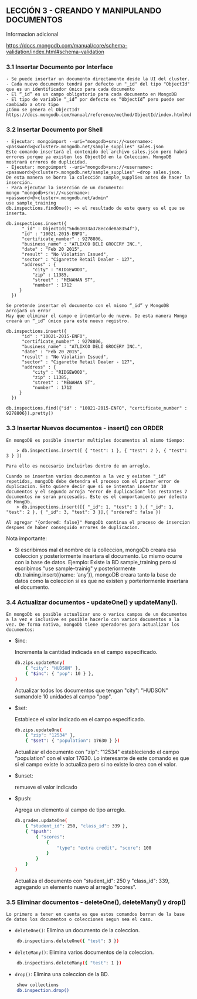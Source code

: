 ## LECCIÓN 3 - CREANDO Y MANIPULANDO DOCUMENTOS

Informacion adicional

https://docs.mongodb.com/manual/core/schema-validation/index.html#schema-validation

### 3.1 Insertar Documento por Interface

	- Se puede insertar un documento directamente desde la UI del cluster.
	- Cada nuevo documento tendrá por defecto un "_id" del tipo "ObjectId" que es un identificador único para cada documento
	- El “_id” es un campo obligatorio para cada documento en MongoDB
	- El tipo de variable “_id” por defecto es “ObjectId” pero puede ser cambiado a otro tipo
	¿Cómo se genera el ObjectId? https://docs.mongodb.com/manual/reference/method/ObjectId/index.html#objectid

### 3.2 Insertar Documento por Shell

	- Ejecutar: mongoimport --uri="mongodb+srv://<username>:<password>@<cluster>.mongodb.net/sample_supplies" sales.json
	Este comando insertará el contenido del archivo sales.json pero habrá errores porque ya existen los ObjectId en la Colección. MongoDB mostrará errores de duplicidad.
	- Ejecutar: mongoimport --uri="mongodb+srv://<username>:<password>@<cluster>.mongodb.net/sample_supplies" —drop sales.json.
	De esta manera se borra la colección sample_supplies antes de hacer la inserción.
	- Para ejecutar la inserción de un documento:
	mongo "mongodb+srv://<username>:<password>@<cluster>.mongodb.net/admin"
	use sample_training
	db.inspections.findOne(); => el resultado de este query es el que se inserta.

	db.inspections.insert({
	      "_id" : ObjectId("56d61033a378eccde8a8354f"),
	      "id" : "10021-2015-ENFO",
	      "certificate_number" : 9278806,
	      "business_name" : "ATLIXCO DELI GROCERY INC.",
	      "date" : "Feb 20 2015",
	      "result" : "No Violation Issued",
	      "sector" : "Cigarette Retail Dealer - 127",
	      "address" : {
		      "city" : "RIDGEWOOD",
		      "zip" : 11385,
		      "street" : "MENAHAN ST",
		      "number" : 1712
		 }
	  })

	Se pretende insertar el documento con el mismo “_id” y MongoDB arrojará un error
	Hay que eliminar el campo e intentarlo de nuevo. De esta manera Mongo creará un “_id” único para este nuevo registro.

	db.inspections.insert({
	      "id" : "10021-2015-ENFO",
	      "certificate_number" : 9278806,
	      "business_name" : "ATLIXCO DELI GROCERY INC.",
	      "date" : "Feb 20 2015",
	      "result" : "No Violation Issued",
	      "sector" : "Cigarette Retail Dealer - 127",
	      "address" : {
		      "city" : "RIDGEWOOD",
		      "zip" : 11385,
		      "street" : "MENAHAN ST",
		      "number" : 1712
		 }
	  })

	db.inspections.find({"id" : "10021-2015-ENFO", "certificate_number" : 9278806}).pretty()

### 3.3 Insertar Nuevos documentos - insert() con ORDER

	En mongoDB es posible insertar multiples documentos al mismo tiempo:

		> db.inspections.insert([ { "test": 1 }, { "test": 2 }, { "test": 3 } ])

	Para ello es necesario incluirlos dentro de un arreglo.
	
	Cuando se insertan varios documentos a la vez y existen "_id" repetidos, mongoDb debe detendra el proceso con el primer error de duplicacion. Esto quiere decir que si se intentan insertar 10 documentos y el segundo arroja "error de duplicacion" los restantes 7 documentos no seran procesados. Este es el comportamiento por defecto de MongDb.
		> db.inspections.insert([{ "_id": 1, "test": 1 },{ "_id": 1, "test": 2 }, { "_id": 3, "test": 3 }],{ "ordered": false })

	Al agregar "{ordered: false}" MongoDb continua el proceso de insercion despues de haber conseguido errores de duplicacion.
Nota importante:
- Si escribimos mal el nombre de la colleccion, mongoDb creara esa coleccion y posteriormente insertara el documento. Lo mismo ocurre con la base de datos. Ejemplo:
Existe la BD sample_training pero si escribimos "use sample-trainig" y posteriormente db.training.insert({name: 'any'}), mongoDB creara tanto la base de datos como la coleccion si es que no existen y porteriormente insertara el documento.

### 3.4 Actualizar documentos - updateOne() y updateMany().

	En mongoDb es posible actualizar uno o varios campos de un documentos a la vez e inclusive es posible hacerlo con varios documentos a la vez. De forma nativa, mongoDb tiene operadores para actualizar los documentos:
- $inc: 
	
	Incrementa la cantidad indicada en el campo especificado.
	```bash
	db.zips.updateMany(
		{ "city": "HUDSON" },
		{ "$inc": { "pop": 10 } },
	)
	```

	Actualizar todos los documentos que tengan "city": "HUDSON" sumandole 10 unidades al campo "pop".
- $set:
	
	Establece el valor indicado en el campo especificado.
	```bash
	db.zips.updateOne(
		{ "zip": "12534" },
		{ "$set": { "population": 17630 } })
	```

	Actualizar el documento con "zip": "12534" estableciendo el campo "population" con el valor 17630. Lo interesante de este comando es que si el campo existe lo actualiza pero si no existe lo crea con el valor.
- $unset:
	
	remueve el valor indicado
- $push:

	Agrega un elemento al campo de tipo arreglo.
	```bash
	db.grades.updateOne(
		{ "student_id": 250, "class_id": 339 },
		{ "$push":
			{ "scores":
				{
					"type": "extra credit", "score": 100
				}
			}
		}
	)
	```
	Actualiza el documento con "student_id": 250 y "class_id": 339, agregando un elemento nuevo al arreglo "scores".

### 3.5 Eliminar documentos - deleteOne(), deleteMany() y drop()

	Lo primero a tener en cuenta es que estos comandos borran de la base de datos los documentos o colecciones segun sea el caso.

- `deleteOne()`: Elimina un documento de la coleccion.
```bash
	db.inspections.deleteOne({ "test": 3 })
```
- `deleteMany()`: Elimina varios documentos de la coleccion.
```bash
	db.inspections.deleteMany({ "test": 1 })
```
- `drop()`: Elimina una coleccion de la BD.
```bash 
	show collections
	db.inspection.drop()
```
